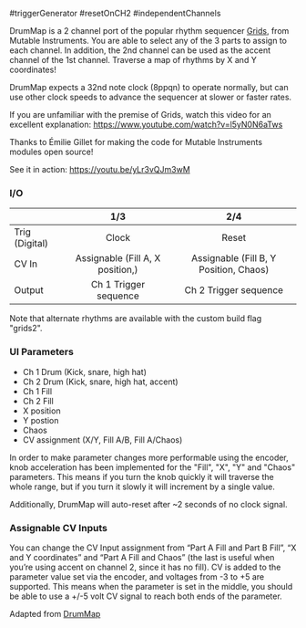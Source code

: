 #triggerGenerator #resetOnCH2 #independentChannels 

DrumMap is a 2 channel port of the popular rhythm sequencer [Grids](https://mutable-instruments.net/modules/grids/), from Mutable Instruments. You are able to select any of the 3 parts to assign to each channel. In addition, the 2nd channel can be used as the accent channel of the 1st channel. Traverse a map of rhythms by X and Y coordinates!

DrumMap expects a 32nd note clock (8ppqn) to operate normally, but can use other clock speeds to advance the sequencer at slower or faster rates.

If you are unfamiliar with the premise of Grids, watch this video for an excellent explanation: https://www.youtube.com/watch?v=l5yN0N6aTws

Thanks to Émilie Gillet for making the code for Mutable Instruments modules open source!

See it in action: https://youtu.be/yLr3vQJm3wM

### I/O

|                |              1/3           |                   2/4                |
| -------------- |:---------------------------:|:-------------------------------------:|
| Trig (Digital) |  Clock   | Reset |
| CV In          | Assignable (Fill A, X position,) |      Assignable (Fill B, Y Position, Chaos)       |
| Output         |          Ch 1 Trigger sequence           |         Ch 2 Trigger sequence           |

Note that alternate rhythms are available with the custom build flag "grids2".

### UI Parameters
* Ch 1 Drum (Kick, snare, high hat)
* Ch 2 Drum (Kick, snare, high hat, accent)
* Ch 1 Fill
* Ch 2 Fill
* X position
* Y postion
* Chaos
* CV assignment (X/Y, Fill A/B, Fill A/Chaos)


In order to make parameter changes more performable using the encoder, knob acceleration has been implemented for the "Fill", "X", "Y" and "Chaos" parameters. This means if you turn the knob quickly it will traverse the whole range, but if you turn it slowly it will increment by a single value.

Additionally, DrumMap will auto-reset after ~2 seconds of no clock signal.


### Assignable CV Inputs
You can change the CV Input assignment from “Part A Fill and Part B Fill”, “X and Y coordinates” and “Part A Fill and Chaos” (the last is useful when you’re using accent on channel 2, since it has no fill). CV is added to the parameter value set via the encoder, and voltages from -3 to +5 are supported. This means when the parameter is set in the middle, you should be able to use a +/-5 volt CV signal to reach both ends of the parameter.

Adapted from [DrumMap](https://github.com/benirose/O_C-BenisphereSuite/wiki/DrumMap)

